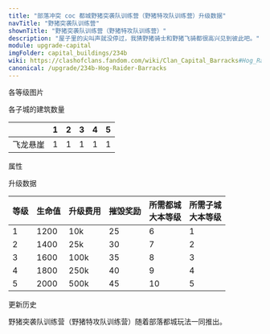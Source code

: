 ```yaml
---
title: "部落冲突 coc 都城野猪突袭队训练营（野猪特攻队训练营）升级数据"
navTitle: "野猪突袭队训练营"
shownTitle: "野猪突袭队训练营（野猪特攻队训练营）"
description: "屋子里的尖叫声就没停过，我猜野猪骑士和野猪飞骑都很高兴见到彼此吧。"
module: upgrade-capital
imgFolder: capital_buildings/234b
wiki: https://clashofclans.fandom.com/wiki/Clan_Capital_Barracks#Hog_Raider_Barracks
canonical: /upgrade/234b-Hog-Raider-Barracks
---
```


<UnitInfo :folder="$frontmatter.imgFolder" imgSrc="Hog_Raider_Barracks5.png" :imgAlt="$frontmatter.navTitle"
    :description="$frontmatter.description"
    :isSmallImg="true" />

<SmallTitle>各等级图片</SmallTitle>

<Panel>
    <UnitImgGroup :folder="$frontmatter.imgFolder">
        <UnitImg imgTitle="废墟" imgSrc="Barracks_Ruin.png" />
        <UnitImg imgTitle="1 级" imgSrc="Hog_Raider_Barracks1.png" />
        <UnitImg imgTitle="2 级" imgSrc="Hog_Raider_Barracks2.png" />
        <UnitImg imgTitle="3 级" imgSrc="Hog_Raider_Barracks3.png" />
        <UnitImg imgTitle="4 级" imgSrc="Hog_Raider_Barracks4.png" />
        <UnitImg imgTitle="5 级" imgSrc="Hog_Raider_Barracks5.png" />
    </UnitImgGroup>
</Panel>

<SmallTitle>各子城的建筑数量</SmallTitle>

<DistrictTable>

|             |   1   |   2   |   3   |   4   |   5   |
|     ---     |  ---  |  ---  |  ---  |  ---  |  ---  |
|   飞龙悬崖   |   1   |   1   |   1   |   1   |   1   |

</DistrictTable>

<SmallTitle>属性</SmallTitle>

<UnitProperties>
    <UnitProperty pKey="占地面积" pValue="3×3" />
    <UnitProperty pKey="判定面积" pValue="2×2" />
    <UnitProperty pKey="可训练的兵种" pValue="<a href='/upgrade/200b-Hog-Raiders'>野猪突袭队</a>" />
</UnitProperties>

<SmallTitle>升级数据</SmallTitle>

<script setup>
const tableExtraInfo = [
    {
        "column": 2,
        "type": "cost",
        "icon": "Gold3",
        "noGoldPass": true
    },
    {
        "column": 3,
        "type": "number",
        "icon": "Gold3",
        "noGoldPass": true
    }
];
</script>

<UnitTable :tableExtraInfo="tableExtraInfo">

| 等级 | 生命值 | 升级费用 | 摧毁奖励 |所需都城<br>大本等级|所需子城<br>大本等级|
| ---- |   --- |   ---   |   ---    |        ---       |        ---        |
|   1  |  1200 |    10k  |    25    |         6        |         1         |
|   2  |  1400 |    25k  |    30    |         7        |         2         |
|   3  |  1600 |   100k  |    35    |         8        |         3         |
|   4  |  1800 |   250k  |    40    |         9        |         4         |
|   5  |  2000 |   500k  |    45    |        10        |         5         |
</UnitTable>

<SmallTitle>更新历史</SmallTitle>

<Timeline>
    <TimelineItem date="2022/05/02">
        <TimelineRow>野猪突袭队训练营（野猪特攻队训练营）随着部落都城玩法一同推出。</TimelineRow>
    </TimelineItem>
    <TimelineItem :historyBottom="true" />
</Timeline>